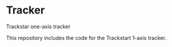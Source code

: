 # Tracker
Trackstar one-axis tracker

This repository includes the code for the Trackstart 1-axis tracker. 
